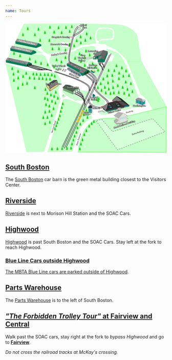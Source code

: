 ```yaml
---
name: Tours
---
```



![2024 Map of Seashore Trolley Museum campus](/assets/images/stm_map_2024.png)



## [South Boston](/rooms/south-boston/)

The [South Boston](/rooms/south-boston/) car barn is the green metal building closest to the Visitors Center.



## [Riverside](/rooms/riverside)

[Riverside](/rooms/riverside) is next to Morison Hill Station and the SOAC Cars.



## [Highwood](/rooms/highwood)

[Highwood](/rooms/highwood) is past South Boston and the SOAC Cars. Stay left at the fork to reach Highwood.



### [Blue Line Cars outside Highwood](/rooms/highwood-blueline/)

[The MBTA Blue Line cars are parked outside of Highwood](/rooms/highwood-blueline/).



## [Parts Warehouse](/rooms/parts-warehouse)

The [Parts Warehouse](/rooms/parts-warehouse) is to the left of South Boston.



## [_"The Forbidden Trolley Tour"_ at Fairview and Central](/talks/Tour-forbidden-trolley-tour/)

Walk past the SOAC cars, stay right at the fork to _bypass Highwood_ and go to **[Fairview](/rooms/fairview)**.

_Do not cross the railroad tracks at McKay's crossing._



